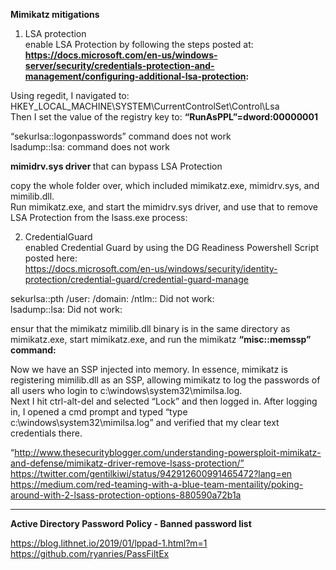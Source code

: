 <b> Mimikatz mitigations </b> 

1. LSA protection  <br>
enable LSA Protection by following the steps posted at: <b>
https://docs.microsoft.com/en-us/windows-server/security/credentials-protection-and-management/configuring-additional-lsa-protection: </b>

Using regedit, I navigated to: HKEY_LOCAL_MACHINE\SYSTEM\CurrentControlSet\Control\Lsa <br>
Then I set the value of the registry key to: <b> “RunAsPPL”=dword:00000001 </b>

“sekurlsa::logonpasswords” command does not work  <br>
lsadump::lsa:   command does not work


<b>mimidrv.sys driver </b> that can bypass LSA Protection

copy the whole folder over, which included mimikatz.exe, mimidrv.sys, and mimilib.dll. <br>
Run mimikatz.exe, and start the mimidrv.sys driver, and use that to remove LSA Protection from the lsass.exe process:

2. CredentialGuard  <br>
enabled Credential Guard by using the DG Readiness Powershell Script posted here: <br>
https://docs.microsoft.com/en-us/windows/security/identity-protection/credential-guard/credential-guard-manage

sekurlsa::pth /user:<user> /domain:<domain> /ntlm:<ntlmhash>: Did not work: <br>
lsadump::lsa: Did not work: <br>

ensur that the mimikatz mimilib.dll binary is in the same directory as mimikatz.exe, start mimikatz.exe,  and run the mimikatz <b> “misc::memssp” command: </b>


Now we have an SSP injected into memory. In essence, mimikatz is registering mimilib.dll as an SSP, allowing mimikatz to log the passwords of all users who login to c:\windows\system32\mimilsa.log. <br> 
Next I hit ctrl-alt-del and selected “Lock” and then logged in. After logging in, I opened a cmd prompt and typed “type c:\windows\system32\mimilsa.log” and verified that my clear text credentials there.


“http://www.thesecurityblogger.com/understanding-powersploit-mimikatz-and-defense/mimikatz-driver-remove-lsass-protection/” <br>
https://twitter.com/gentilkiwi/status/942912600991465472?lang=en <br>
https://medium.com/red-teaming-with-a-blue-team-mentaility/poking-around-with-2-lsass-protection-options-880590a72b1a <br>

**********************************************************************************************************************************
  
  <b>Active Directory  Password Policy - Banned password list </b> 
 
  https://blog.lithnet.io/2019/01/lppad-1.html?m=1 <br>
  https://github.com/ryanries/PassFiltEx <br>
  
  
